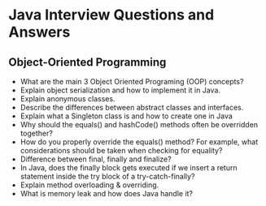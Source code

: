 # Java Interview Questions and Answers
## Object-Oriented Programming
* What are the main 3 Object Oriented Programing (OOP) concepts?
* Explain object serialization and how to implement it in Java.
* Explain anonymous classes. 
* Describe the differences between abstract classes and interfaces. 
* Explain what a Singleton class is and how to create one in Java 
* Why should the equals() and hashCode() methods often be overridden together? 
* How do you properly override the equals() method? For example, what considerations should be taken when checking for equality?
* Difference between final, finally and finalize?
* In Java, does the finally block gets executed if we insert a return statement inside the try block of a try-catch-finally?
* Explain method overloading & overriding. 
* What is memory leak and how does Java handle it?
